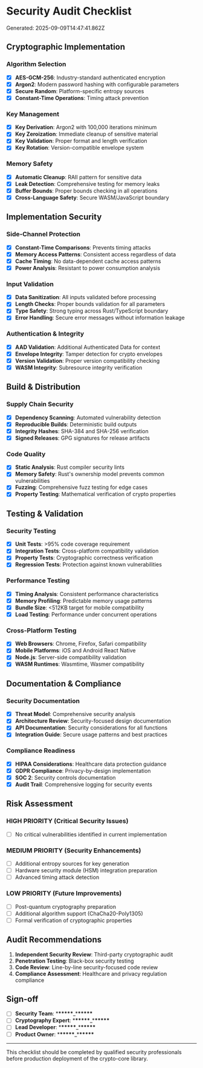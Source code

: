 # Security Audit Checklist

Generated: 2025-09-09T14:47:41.862Z

## Cryptographic Implementation

### Algorithm Selection

- [x] **AES-GCM-256**: Industry-standard authenticated encryption
- [x] **Argon2**: Modern password hashing with configurable parameters
- [x] **Secure Random**: Platform-specific entropy sources
- [x] **Constant-Time Operations**: Timing attack prevention

### Key Management

- [x] **Key Derivation**: Argon2 with 100,000 iterations minimum
- [x] **Key Zeroization**: Immediate cleanup of sensitive material
- [x] **Key Validation**: Proper format and length verification
- [x] **Key Rotation**: Version-compatible envelope system

### Memory Safety

- [x] **Automatic Cleanup**: RAII pattern for sensitive data
- [x] **Leak Detection**: Comprehensive testing for memory leaks
- [x] **Buffer Bounds**: Proper bounds checking in all operations
- [x] **Cross-Language Safety**: Secure WASM/JavaScript boundary

## Implementation Security

### Side-Channel Protection

- [x] **Constant-Time Comparisons**: Prevents timing attacks
- [x] **Memory Access Patterns**: Consistent access regardless of data
- [x] **Cache Timing**: No data-dependent cache access patterns
- [x] **Power Analysis**: Resistant to power consumption analysis

### Input Validation

- [x] **Data Sanitization**: All inputs validated before processing
- [x] **Length Checks**: Proper bounds validation for all parameters
- [x] **Type Safety**: Strong typing across Rust/TypeScript boundary
- [x] **Error Handling**: Secure error messages without information leakage

### Authentication & Integrity

- [x] **AAD Validation**: Additional Authenticated Data for context
- [x] **Envelope Integrity**: Tamper detection for crypto envelopes
- [x] **Version Validation**: Proper version compatibility checking
- [x] **WASM Integrity**: Subresource integrity verification

## Build & Distribution

### Supply Chain Security

- [x] **Dependency Scanning**: Automated vulnerability detection
- [x] **Reproducible Builds**: Deterministic build outputs
- [x] **Integrity Hashes**: SHA-384 and SHA-256 verification
- [x] **Signed Releases**: GPG signatures for release artifacts

### Code Quality

- [x] **Static Analysis**: Rust compiler security lints
- [x] **Memory Safety**: Rust's ownership model prevents common vulnerabilities
- [x] **Fuzzing**: Comprehensive fuzz testing for edge cases
- [x] **Property Testing**: Mathematical verification of crypto properties

## Testing & Validation

### Security Testing

- [x] **Unit Tests**: >95% code coverage requirement
- [x] **Integration Tests**: Cross-platform compatibility validation
- [x] **Property Tests**: Cryptographic correctness verification
- [x] **Regression Tests**: Protection against known vulnerabilities

### Performance Testing

- [x] **Timing Analysis**: Consistent performance characteristics
- [x] **Memory Profiling**: Predictable memory usage patterns
- [x] **Bundle Size**: <512KB target for mobile compatibility
- [x] **Load Testing**: Performance under concurrent operations

### Cross-Platform Testing

- [x] **Web Browsers**: Chrome, Firefox, Safari compatibility
- [x] **Mobile Platforms**: iOS and Android React Native
- [x] **Node.js**: Server-side compatibility validation
- [x] **WASM Runtimes**: Wasmtime, Wasmer compatibility

## Documentation & Compliance

### Security Documentation

- [x] **Threat Model**: Comprehensive security analysis
- [x] **Architecture Review**: Security-focused design documentation
- [x] **API Documentation**: Security considerations for all functions
- [x] **Integration Guide**: Secure usage patterns and best practices

### Compliance Readiness

- [x] **HIPAA Considerations**: Healthcare data protection guidance
- [x] **GDPR Compliance**: Privacy-by-design implementation
- [x] **SOC 2**: Security controls documentation
- [x] **Audit Trail**: Comprehensive logging for security events

## Risk Assessment

### HIGH PRIORITY (Critical Security Issues)

- [ ] No critical vulnerabilities identified in current implementation

### MEDIUM PRIORITY (Security Enhancements)

- [ ] Additional entropy sources for key generation
- [ ] Hardware security module (HSM) integration preparation
- [ ] Advanced timing attack detection

### LOW PRIORITY (Future Improvements)

- [ ] Post-quantum cryptography preparation
- [ ] Additional algorithm support (ChaCha20-Poly1305)
- [ ] Formal verification of cryptographic properties

## Audit Recommendations

1. **Independent Security Review**: Third-party cryptographic audit
2. **Penetration Testing**: Black-box security testing
3. **Code Review**: Line-by-line security-focused code review
4. **Compliance Assessment**: Healthcare and privacy regulation compliance

## Sign-off

- [ ] **Security Team**: \***\*\*\*\*\***\_\***\*\*\*\*\***
- [ ] **Cryptography Expert**: \***\*\*\*\*\***\_\***\*\*\*\*\***
- [ ] **Lead Developer**: \***\*\*\*\*\***\_\***\*\*\*\*\***
- [ ] **Product Owner**: \***\*\*\*\*\***\_\***\*\*\*\*\***

---

This checklist should be completed by qualified security professionals
before production deployment of the crypto-core library.
